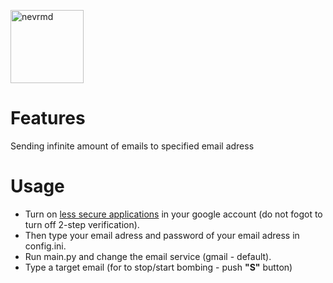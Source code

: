 [<img alt="nevrmd" src="https://github.com/nevrmd.png" width="117">](https://github.com/nevrmd)
# Features 
Sending infinite amount of emails to specified email adress
# Usage
- Turn on <a href="https://www.google.com/settings/security/lesssecureapps">less secure applications</a> in your google account (do not fogot to turn off 2-step verification).
- Then type your email adress and password of your email adress in config.ini.
- Run main.py and change the email service (gmail - default).
- Type a target email (for to stop/start bombing - push **"S"** button)
